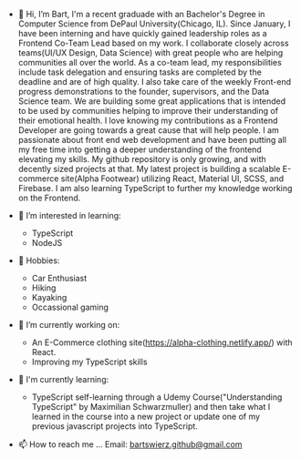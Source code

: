 - 👋 Hi, I’m Bart, I'm a recent graduade with an Bachelor's Degree in Computer Science from DePaul University(Chicago, IL). Since January, I have been interning and have quickly gained leadership roles as a Frontend Co-Team Lead based on my work. I collaborate closely across teams(UI/UX Design, Data Science) with great people who are helping communities all over the world. As a co-team lead, my responsibilities include task delegation and ensuring tasks are completed by the deadline and are of high quality. I also take care of the weekly Front-end progress demonstrations to the founder, supervisors, and the Data Science team. We are building some great applications that is intended to be used by communities helping to improve their understanding of their emotional health. I love knowing my contributions as a Frontend Developer are going towards a great cause that will help people. I am passionate about front end web development and have been putting all my free time into getting a deeper understanding of the frontend elevating my skills. My github repository is only growing, and with decently sized projects at that. My latest project is building a scalable E-commerce site(Alpha Footwear) utilizing React, Material UI, SCSS, and Firebase. I am also learning TypeScript to further my knowledge working on the Frontend.

- 👀 I’m interested in learning: 
   - TypeScript
   - NodeJS

- 🌱 Hobbies: 
   - Car Enthusiast 
   - Hiking
   - Kayaking
   - Occassional gaming

- 🌱 I’m currently working on:
   - An E-Commerce clothing site(https://alpha-clothing.netlify.app/) with React. 
   - Improving my TypeScript skills
 
- 💞️ I'm currently learning: 
  - TypeScript self-learning through a Udemy Course("Understanding TypeScript" by Maximilian Schwarzmuller) and then take what I learned in the course into a new project or update one of my previous javascript projects into TypeScript.
  
- 📫 How to reach me ...
Email: bartswierz.github@gmail.com

<!---
bartswierz/bartswierz is a ✨ special ✨ repository because its `README.md` (this file) appears on your GitHub profile.
You can click the Preview link to take a look at your changes.
--->
